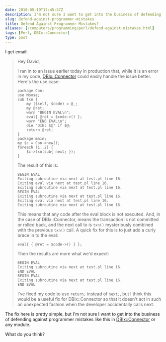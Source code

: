 ```yaml
--- 
date: 2010-05-19T17:45:57Z
description: I'm not sure I want to get into the business of defending against programmer mistakes in DBIx::Connector module. What do you think?
slug: defend-against-programmer-mistakes
title: Defend Against Programmer Mistakes?
aliases: [/computers/programming/perl/defend-against-mistakes.html]
tags: [Perl, DBIx::Connector]
type: post
---
```


I get email:

> Hey David,
>
> I ran in to an issue earlier today in production that, while it is an error in
> my code, [DBIx::Connector] could easily handle the issue better. Here's the
> use case:
>
>     package Con;
>     use Moose;
>     sub txn {
>         my ($self, $code) = @_;
>         my @ret;
>         warn "BEGIN EVAL\n";
>         eval{ @ret = $code->() };
>         warn "END EVAL\n";
>         die "DIE: $@" if $@;
>         return @ret;
>     }
>     package main;
>     my $c = Con->new();
>     foreach (1..2) {
>         $c->txn(sub{ next; });
>     }
>
> The result of this is:
>
>     BEGIN EVAL
>     Exiting subroutine via next at test.pl line 16.
>     Exiting eval via next at test.pl line 16.
>     Exiting subroutine via next at test.pl line 16.
>     BEGIN EVAL
>     Exiting subroutine via next at test.pl line 16.
>     Exiting eval via next at test.pl line 16.
>     Exiting subroutine via next at test.pl line 16.
>
> This means that any code after the eval block is not executed. And, in the
> case of DBIx::Connector, means the transaction is not committed or rolled
> back, and the next call to is `txn()` mysteriously combined with the previous
> `txn()` call. A quick fix for this is to just add a curly brace in to the
> eval:
>
>     eval{ { @ret = $code->() } };
>
> Then the results are more what we'd expect:
>
>     BEGIN EVAL
>     Exiting subroutine via next at test.pl line 16.
>     END EVAL
>     BEGIN EVAL
>     Exiting subroutine via next at test.pl line 16.
>     END EVAL
>
> I've fixed my code to use `return;` instead of `next;`, but I think this would
> be a useful fix for DBIx::Connector so that it doesn't act in such an
> unexpected fashion when the developer accidentally calls next.

The fix here is pretty simple, but I'm not sure I want to get into the business
of defending against programmer mistakes like this in [DBIx::Connector] or any
module.

What do you think?

  [DBIx::Connector]: http://search.cpan.org/perldoc?DBIx::Connector
